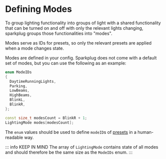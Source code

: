 # Defining Modes

To group lighting functionality into groups of light with a shared functionality that can be turned on and off with only the relevant lights changing, sparkplug groups those functionalities into "modes".

Modes serve as IDs for presets, so only the relevant presets are applied when a mode changes state.

Modes are defined in your config. Sparkplug does not come with a default set of modes, but you can use the following as an example:

```c++
enum ModeIDs
{
  DaytimeRunningLights,
  Parking,
  LowBeams,
  HighBeams,
  BlinkL,
  BlinkR,
};

const size_t modesCount = BlinkR + 1;
LightingMode modes[modesCount];
```

The `enum` values should be used to define `modeID`s of [presets](#presets) in a human-readable way.

::: info KEEP IN MIND
The array of `LightingMode` contains state of all modes and should therefore be the same size as the `ModeIDs` enum.
:::
